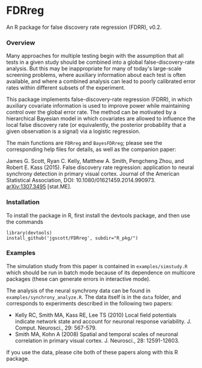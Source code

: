 # FDRreg

An R package for false discovery rate regression (FDRR), v0.2.

### Overview

Many approaches for multiple testing begin with the assumption that all tests in a given study should be combined into a global false-discovery-rate analysis. But this may be inappropriate for many of today's large-scale screening problems, where auxiliary information about each test is often available, and where a combined analysis can lead to poorly calibrated error rates within different subsets of the experiment.

This package implements false-discovery-rate regression (FDRR), in which auxiliary covariate information is used to improve power while maintaining control over the global error rate. The method can be motivated by a hierarchical Bayesian model in which covariates are allowed to influence the local false discovery rate (or equivalently, the posterior probability that a given observation is a signal) via a logistic regression. 

The main functions are `FDRreg` and `BayesFDRreg`; please see the corresponding help files for details, as well as the companion paper:

James G. Scott, Ryan C. Kelly, Matthew A. Smith, Pengcheng Zhou, and Robert E. Kass (2015).  False discovery rate regression: application to neural synchrony detection in primary visual cortex.  Journal of the American Statistical Association, DOI: 10.1080/01621459.2014.990973. [arXiv:1307.3495](http://arxiv.org/abs/1307.3495) [stat.ME].

### Installation

To install the package in R, first install the devtools package, and then use the commands
`````````
library(devtools)
install_github('jgscott/FDRreg', subdir="R_pkg/")
`````````

### Examples

The simulation study from this paper is contained in `examples/simstudy.R` which should be run in batch mode because of its dependence on multicore packages (these can generate errors in interactive mode).

The analysis of the neural synchrony data can be found in `examples/synchrony_analyze.R`.  The data itself is in the `data` folder, and corresponds to experiments described in the following two papers:  
* Kelly RC, Smith MA, Kass RE, Lee TS (2010) Local field potentials indicate network state and account for neuronal response variability. J. Comput. Neurosci., 29: 567-579.  
* Smith MA, Kohn A (2008) Spatial and temporal scales of neuronal correlation in primary visual cortex. J. Neurosci., 28: 12591-12603.  

If you use the data, please cite both of these papers along with this R package.




